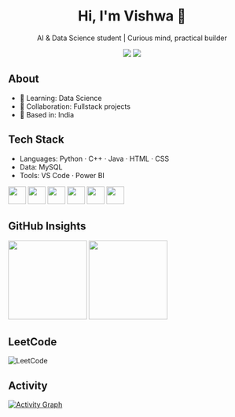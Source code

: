 <h1 align="center">Hi, I'm Vishwa 👋</h1>
<p align="center">AI & Data Science student | Curious mind, practical builder</p>

<p align="center">
  <a href="https://codolio.com/profile/RBFxwwdc/"><img src="https://img.shields.io/badge/Portfolio-Visit-4F46E5?style=for-the-badge" /></a>
  <a href="https://www.linkedin.com/in/vishwa-d-026445319/"><img src="https://img.shields.io/badge/LinkedIn-Connect-0A66C2?style=for-the-badge&logo=linkedin&logoColor=white" /></a>
</p>

## About
- 🌱 Learning: Data Science
- 🤝 Collaboration: Fullstack projects
- 📍 Based in: India

## Tech Stack
- Languages: Python · C++ · Java · HTML · CSS 
- Data: MySQL
- Tools: VS Code · Power BI

<p>
  <img height="36" src="https://img.icons8.com/color/48/python.png"/>
  <img height="36" src="https://img.icons8.com/color/48/c++-programming.png"/>
  <img height="36" src="https://img.icons8.com/color/48/java-coffee-cup-logo.png"/>
  <img height="36" src="https://img.icons8.com/color/48/html-5.png"/>
  <img height="36" src="https://img.icons8.com/color/48/mysql-logo.png"/>
  <img height="36" src="https://img.icons8.com/color/48/visual-studio-code-2019.png"/>
</p>

## GitHub Insights
<p>
  <img height="160" src="https://github-readme-stats.vercel.app/api?username=Vishwa-9106&show_icons=true&theme=default" />
  <img height="160" src="https://github-readme-stats.vercel.app/api/top-langs?username=Vishwa-9106&layout=compact" />
</p>

## LeetCode
![LeetCode](https://leetcard.jacoblin.cool/vishwa-9106?theme=dark&ext=heatma)

## Activity
[![Activity Graph](https://github-readme-activity-graph.vercel.app/graph?username=Vishwa-9106&bg_color=d1d4ff&color=121211&line=9e4c61&point=18f727&area=true&hide_border=true)](https://github.com/Vishwa-9106//github-readme-activity-graph)

